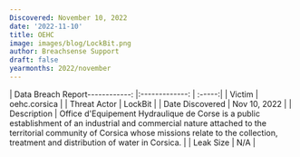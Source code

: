 ```yaml
---
Discovered: November 10, 2022
date: '2022-11-10'
title: OEHC
image: images/blog/LockBit.png
author: Breachsense Support
draft: false
yearmonths: 2022/november
---
```


| Data Breach Report------------:     |:-------------:    | :-----:|
| Victim      | oehc.corsica      | 
| Threat Actor      | LockBit      | 
| Date Discovered      | Nov 10, 2022      | 
| Description      | Office d'Equipement Hydraulique de Corse is a public establishment of an industrial and commercial nature attached to the territorial community of Corsica whose missions relate to the collection, treatment and distribution of water in Corsica.      | 
| Leak Size      | N/A      | 

